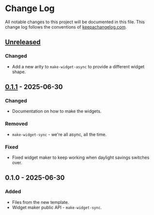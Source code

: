# Change Log
All notable changes to this project will be documented in this file. This change log follows the conventions of [keepachangelog.com](http://keepachangelog.com/).

## [Unreleased]
### Changed
- Add a new arity to `make-widget-async` to provide a different widget shape.

## [0.1.1] - 2025-06-30
### Changed
- Documentation on how to make the widgets.

### Removed
- `make-widget-sync` - we're all async, all the time.

### Fixed
- Fixed widget maker to keep working when daylight savings switches over.

## 0.1.0 - 2025-06-30
### Added
- Files from the new template.
- Widget maker public API - `make-widget-sync`.

[Unreleased]: https://sourcehost.site/your-name/cores-and-threads/compare/0.1.1...HEAD
[0.1.1]: https://sourcehost.site/your-name/cores-and-threads/compare/0.1.0...0.1.1
